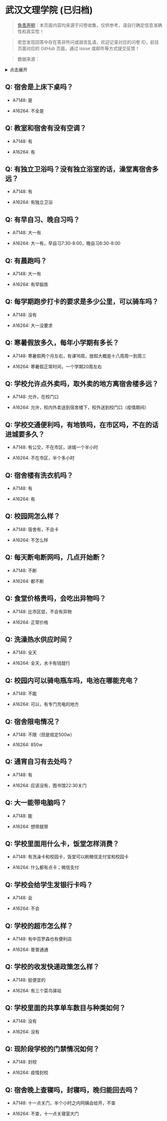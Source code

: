# 武汉文理学院 (已归档)

> [免责声明](https://colleges.chat/#_3)：本页面内容均来源于问卷收集，仅供参考，请自行确定信息准确性和真实性！

> 若您发现回答中存在答非所问或胡言乱语，欢迎记录对应的问卷 ID，前往页面对应的 GitHub 页面，通过 issue 或邮件等方式提交反馈！

> 数据来源：

<details><summary>点击展开</summary>
<ul>
<li>A7148: 匿名 (2022 年 06 月)</li>
<li>A16264: 匿名 (2022 年 10 月)</li>
</ul>
</details>

## Q: 宿舍是上床下桌吗？

- A7148: 是

- A16264: 不全是

## Q: 教室和宿舍有没有空调？

- A7148: 有

- A16264: 有

## Q: 有独立卫浴吗？没有独立浴室的话，澡堂离宿舍多远？

- A7148: 有

- A16264: 有独立卫浴

## Q: 有早自习、晚自习吗？

- A7148: 大一有

- A16264: 大一有，早自习7:30-8:00，晚自习6:30-8:00

## Q: 有晨跑吗？

- A7148: 大一有

- A16264: 有早锻炼

## Q: 每学期跑步打卡的要求是多少公里，可以骑车吗？

- A7148: 没有

- A16264: 大一没要求

## Q: 寒暑假放多久，每年小学期有多长？

- A7148: 寒暑假两个月左右，有课16周，放假大概是十八周周一到周三

- A16264: 寒暑假正常时间，一个学期20周左右

## Q: 学校允许点外卖吗，取外卖的地方离宿舍楼多远？

- A7148: 允许，在校门口

- A16264: 允许，校内外卖送到宿舍楼下，校外送到校门口（疫情期间）

## Q: 学校交通便利吗，有地铁吗，在市区吗，不在的话进城要多久？

- A7148: 有公交，不在市区，进城一个半小时

- A16264: 不在市区，半个多小时

## Q: 宿舍楼有洗衣机吗？

- A7148: 有

- A16264: 有

## Q: 校园网怎么样？

- A7148: 宿舍有，不会卡

- A16264: 不怎么样

## Q: 每天断电断网吗，几点开始断？

- A7148: 不断

- A16264: 都不断

## Q: 食堂价格贵吗，会吃出异物吗？

- A7148: 比市区低，不会有异物

- A16264: 正常价格

## Q: 洗澡热水供应时间？

- A7148: 全天

- A16264: 全天，水卡有钱就行

## Q: 校园内可以骑电瓶车吗，电池在哪能充电？

- A7148: 不能

- A16264: 可以，有专门充电的地方

## Q: 宿舍限电情况？

- A7148: 不限（但是规定500w）

- A16264: 850w

## Q: 通宵自习有去处吗？

- A7148: 有

- A16264: 应该没有，图书馆22:30关门

## Q: 大一能带电脑吗？

- A7148: 能

- A16264: 想带就带

## Q: 学校里面用什么卡，饭堂怎样消费？

- A7148: 有洗澡卡和校园卡，饭堂可以刷微信支付宝和校园卡

- A16264: 什么都有点卡；微信支付

## Q: 学校会给学生发银行卡吗？

- A7148: 会

- A16264: 不会

## Q: 学校的超市怎么样？

- A7148: 有中百罗森也有便利店

- A16264: 普普通通

## Q: 学校的收发快递政策怎么样？

- A7148: 挺便宜的

- A16264: 有三个菜鸟驿站

## Q: 学校里面的共享单车数目与种类如何？

- A7148: 没有

- A16264: 没有

## Q: 现阶段学校的门禁情况如何？

- A7148: 封校

- A16264: 疫情封校

## Q: 宿舍晚上查寝吗，封寝吗，晚归能回去吗？

- A7148: 十一点关门，半个小时之内阿姨会给开，不查

- A16264: 不查，十一点关寝室大门

